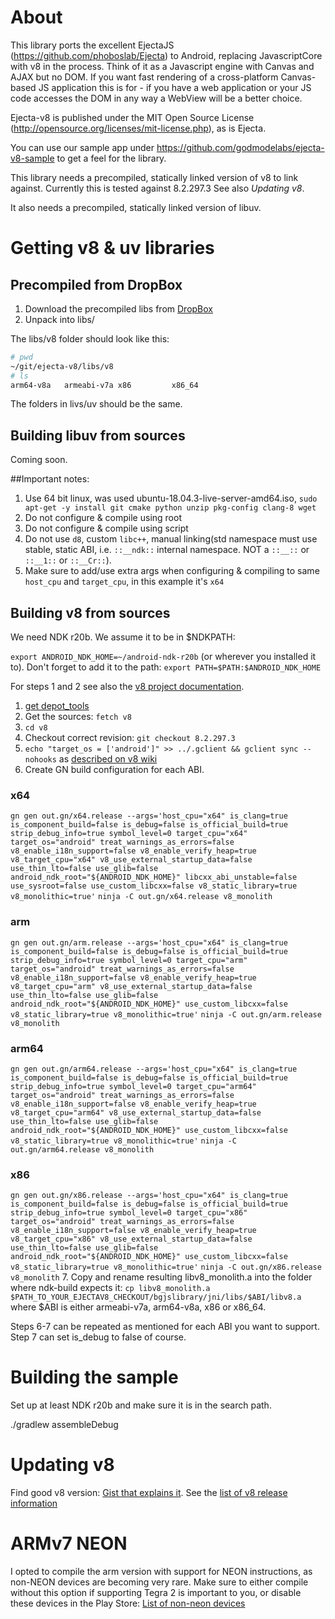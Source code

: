 # About

This library ports the excellent EjectaJS
(https://github.com/phoboslab/Ejecta) to Android, replacing
JavascriptCore with v8 in the process. Think of it as a Javascript engine
with Canvas and AJAX but no DOM. If you want fast rendering of a
cross-platform Canvas-based JS application this is for - if you have a web
application or your JS code accesses the DOM in any way a WebView will be a
better choice.

Ejecta-v8 is published under the MIT Open Source License (http://opensource.org/licenses/mit-license.php), as is Ejecta.

You can use our sample app under https://github.com/godmodelabs/ejecta-v8-sample
to get a feel for the library.

This library needs a precompiled, statically linked version of v8 to link
against. Currently this is tested against 8.2.297.3 See also *Updating v8*.

It also needs a precompiled, statically linked version of libuv.

# Getting v8 & uv libraries

## Precompiled from DropBox
1. Download the precompiled libs from [DropBox](https://www.dropbox.com/s/om5wn6jnbtvwt2s/ejecta-v8-libs.zip?dl=0)
2. Unpack into libs/

The libs/v8 folder should look like this:
```bash
# pwd
~/git/ejecta-v8/libs/v8
# ls
arm64-v8a   armeabi-v7a x86         x86_64
```

The folders in livs/uv should be the same.

## Building libuv from sources

Coming soon.

##Important notes:
1. Use 64 bit linux, was used ubuntu-18.04.3-live-server-amd64.iso, `sudo apt-get -y install git cmake python unzip pkg-config clang-8 wget`
2. Do not configure & compile using root
3. Do not configure & compile using script
4. Do not use `d8`, custom `libc++`, manual linking(std namespace must use stable, static ABI, i.e. `::__ndk::` internal namespace. NOT a  `::__::` or  `::__1::` or  `::__Cr::`).
5. Make sure to add/use extra args when configuring & compiling to same `host_cpu` and `target_cpu`, in this example it's `x64`

## Building v8 from sources

We need NDK r20b. We assume it to be in $NDKPATH:

`export ANDROID_NDK_HOME=~/android-ndk-r20b` (or wherever you installed it to). Don't forget to add it to the path:
`export PATH=$PATH:$ANDROID_NDK_HOME`

For steps 1 and 2 see also the [v8 project documentation](https://github.com/v8/v8/wiki/Using%20Git).

1. [get depot_tools](https://www.chromium.org/developers/how-tos/install-depot-tools)
2. Get the sources: `fetch v8`
3. `cd v8`
4. Checkout correct revision: `git checkout 8.2.297.3`
5. `echo "target_os = ['android']" >> ../.gclient && gclient sync --nohooks` as [described on v8 wiki](https://github.com/v8/v8/wiki/D8%20on%20Android)
6. Create GN build configuration for each ABI.
### x64
`gn gen out.gn/x64.release --args='host_cpu="x64" is_clang=true is_component_build=false is_debug=false is_official_build=true strip_debug_info=true symbol_level=0 target_cpu="x64" target_os="android" treat_warnings_as_errors=false v8_enable_i18n_support=false v8_enable_verify_heap=true v8_target_cpu="x64" v8_use_external_startup_data=false use_thin_lto=false use_glib=false android_ndk_root="${ANDROID_NDK_HOME}" libcxx_abi_unstable=false use_sysroot=false use_custom_libcxx=false v8_static_library=true v8_monolithic=true'`
`ninja -C out.gn/x64.release v8_monolith`
### arm
`gn gen out.gn/arm.release --args='host_cpu="x64" is_clang=true is_component_build=false is_debug=false is_official_build=true strip_debug_info=true symbol_level=0 target_cpu="arm" target_os="android" treat_warnings_as_errors=false v8_enable_i18n_support=false v8_enable_verify_heap=true v8_target_cpu="arm" v8_use_external_startup_data=false use_thin_lto=false use_glib=false android_ndk_root="${ANDROID_NDK_HOME}" use_custom_libcxx=false v8_static_library=true v8_monolithic=true'`
`ninja -C out.gn/arm.release v8_monolith`
### arm64
`gn gen out.gn/arm64.release --args='host_cpu="x64" is_clang=true is_component_build=false is_debug=false is_official_build=true strip_debug_info=true symbol_level=0 target_cpu="arm64" target_os="android" treat_warnings_as_errors=false v8_enable_i18n_support=false v8_enable_verify_heap=true v8_target_cpu="arm64" v8_use_external_startup_data=false use_thin_lto=false use_glib=false android_ndk_root="${ANDROID_NDK_HOME}" use_custom_libcxx=false v8_static_library=true v8_monolithic=true'`
`ninja -C out.gn/arm64.release v8_monolith`
### x86
`gn gen out.gn/x86.release --args='host_cpu="x64" is_clang=true is_component_build=false is_debug=false is_official_build=true strip_debug_info=true symbol_level=0 target_cpu="x86" target_os="android" treat_warnings_as_errors=false v8_enable_i18n_support=false v8_enable_verify_heap=true v8_target_cpu="x86" v8_use_external_startup_data=false use_thin_lto=false use_glib=false android_ndk_root="${ANDROID_NDK_HOME}" use_custom_libcxx=false v8_static_library=true v8_monolithic=true'`
`ninja -C out.gn/x86.release v8_monolith`
7. Copy and rename resulting libv8_monolith.a into the folder where ndk-build expects it: `cp libv8_monolith.a $PATH_TO_YOUR_EJECTAV8_CHECKOUT/bgjslibrary/jni/libs/$ABI/libv8.a` where
$ABI is either armeabi-v7a, arm64-v8a, x86 or x86_64.

Steps 6-7 can be repeated as mentioned for each ABI you want to support. Step 7 can set is_debug to false of course. 

# Building the sample

Set up at least NDK r20b and make sure it is in the search path.

./gradlew assembleDebug

# Updating v8

Find good v8 version: [Gist that explains
it](https://gist.github.com/domenic/aca7774a5d94156bfcc1).
See the [list of v8 release information](https://omahaproxy.appspot.com/)


# ARMv7 NEON

I opted to compile the arm version with support for NEON instructions, as non-NEON devices are becoming very rare. Make sure to either compile
without this option if supporting Tegra 2 is important to you, or disable these devices in the Play Store:
[List of non-neon devices](https://forum.unity3d.com/threads/failure-to-initialize-your-hardware-does-not-support-this-application-sorry.311613/#post-2139480)
